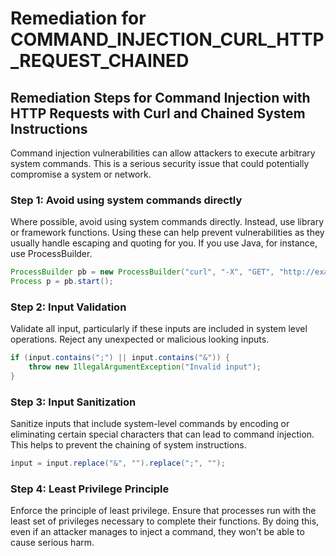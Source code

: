 # Remediation for COMMAND_INJECTION_CURL_HTTP_REQUEST_CHAINED

## Remediation Steps for Command Injection with HTTP Requests with Curl and Chained System Instructions

Command injection vulnerabilities can allow attackers to execute arbitrary system commands. This is a serious security issue that could potentially compromise a system or network.

### Step 1: Avoid using system commands directly
Where possible, avoid using system commands directly. Instead, use library or framework functions. Using these can help prevent vulnerabilities as they usually handle escaping and quoting for you. If you use Java, for instance, use ProcessBuilder.

```java
ProcessBuilder pb = new ProcessBuilder("curl", "-X", "GET", "http://example.com");
Process p = pb.start();
```

### Step 2: Input Validation
Validate all input, particularly if these inputs are included in system level operations. Reject any unexpected or malicious looking inputs.

```java
if (input.contains(";") || input.contains("&")) {
    throw new IllegalArgumentException("Invalid input");
}
```

### Step 3: Input Sanitization
Sanitize inputs that include system-level commands by encoding or eliminating certain special characters that can lead to command injection. This helps to prevent the chaining of system instructions.

```java
input = input.replace("&", "").replace(";", "");
```

### Step 4: Least Privilege Principle
Enforce the principle of least privilege. Ensure that processes run with the least set of privileges necessary to complete their functions. By doing this, even if an attacker manages to inject a command, they won't be able to cause serious harm.